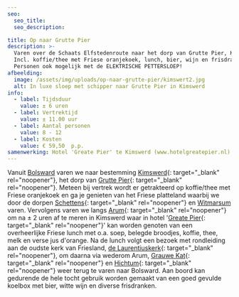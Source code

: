 ```yaml
---
seo:
  seo_title:
  seo_description:

title: Op naar Grutte Pier
description: >-
  Varen over de Schaats Elfstedenroute naar het dorp van Grutte Pier, Kimswerd.
  Incl. koffie/thee met Friese oranjekoek, lunch, bier, wijn en frisdranken. 8
  Personen ook mogelijk met de ELEKTRISCHE PETTERSLOEP!
afbeelding:
  image: /assets/img/uploads/op-naar-grutte-pier/kimswert2.jpg
  alt: In luxe sloep met schipper naar Grutte Pier in Kimswerd
info:
  - label: Tijdsduur
    value: ± 6 uren
  - label: Vertrektijd
    value: ± 11.00 uur
  - label: Aantal personen
    value: 8 - 12
  - label: Kosten
    value: € 59,50  p.p.
samenwerking: Hotel 'Greate Pier' te Kimswerd (www.hotelgreatepier.nl)
---
```


Vanuit [Bolsward](https://www.bolsward.nl) varen we naar bestemming [Kimswerd](https://nl.wikipedia.org/wiki/Kimswerd){: target="\_blank" rel="noopener"}, het dorp van [Grutte Pier](https://nl.wikipedia.org/wiki/Pier_Gerlofs_Donia){: target="\_blank" rel="noopener"}. Meteen bij vertrek wordt er getrakteerd op koffie/thee met Friese oranjekoek en ga je genieten van het Friese platteland waarbij we door de dorpen [Schettens](https://nl.wikipedia.org/wiki/Schettens){: target="\_blank" rel="noopener"} en [Witmarsum](<https://nl.wikipedia.org/wiki/Witmarsum_(Nederland)>) varen. Vervolgens varen we langs [Arum](<https://nl.wikipedia.org/wiki/Arum_(plaats)>){: target="\_blank" rel="noopener"} om na ± 2 uren af te meren in Kimswerd waar in hotel '[Greate Pier](https://www.hotelgreatepier.nl){: target="\_blank" rel="noopener"}' kan worden genoten van een overheerlijke Friese lunch met o.a. soep, belegde broodjes, koffie, thee, melk en verse jus d'orange. Na de lunch volgt een bezoek met rondleiding aan de oudste kerk van Friesland,&nbsp;[de Laurentiuskerk](http://www.laurentiuskerkkimswerd.nl/home){: target="\_blank" rel="noopener"}, om daarna via wederom Arum, [Grauwe Kat](https://nl.wikipedia.org/wiki/Grauwe_Kat){: target="\_blank" rel="noopener"} en [Hichtum](https://nl.wikipedia.org/wiki/Hichtum){: target="\_blank" rel="noopener"} weer terug te varen naar Bolsward. Aan boord kan gedurende de hele tocht gebruik worden gemaakt van een goed gevulde koelbox met bier, witte wijn en diverse frisdranken.

&nbsp;
